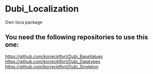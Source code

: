 # Dubi_Localization
Own loca package

## You need the following repositories to use this one:
https://github.com/korrecktfort/Dubi_BaseValues
https://github.com/korrecktfort/Dubi_Datatypes
https://github.com/korrecktfort/Dubi_Singleton
